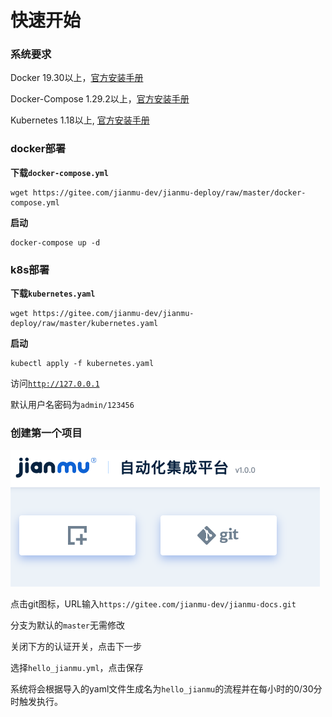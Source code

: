 # 快速开始

### 系统要求

Docker 19.30以上，[官方安装手册](https://docs.docker.com/get-started/#download-and-install-docker)

Docker-Compose 1.29.2以上，[官方安装手册](https://docs.docker.com/compose/install/#install-compose)

Kubernetes 1.18以上, [官方安装手册](https://kubernetes.io/docs/tasks/tools/)


### docker部署

**下载`docker-compose.yml`**

```
wget https://gitee.com/jianmu-dev/jianmu-deploy/raw/master/docker-compose.yml
```

**启动**

```
docker-compose up -d
```

### k8s部署
**下载`kubernetes.yaml`**
```
wget https://gitee.com/jianmu-dev/jianmu-deploy/raw/master/kubernetes.yaml
```

**启动**

```
kubectl apply -f kubernetes.yaml
```

访问[`http://127.0.0.1`](http://127.0.0.1)

默认用户名密码为`admin/123456`

### 创建第一个项目

![create_porject](./images/create_project.png)

点击git图标，URL输入`https://gitee.com/jianmu-dev/jianmu-docs.git`

分支为默认的`master`无需修改

关闭下方的认证开关，点击下一步

选择`hello_jianmu.yml`，点击保存

系统将会根据导入的yaml文件生成名为`hello_jianmu`的流程并在每小时的0/30分时触发执行。


